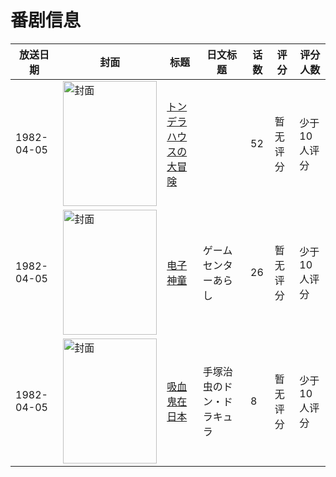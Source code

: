 # 番剧信息

|放送日期|封面|标题|日文标题|话数|评分|评分人数|
|---|---|---|---|---|---|---|
|1982-04-05|<img src="//lain.bgm.tv/pic/cover/c/65/30/115985_5bA7B.jpg" alt="封面" style="width:150px;height:200px;object-fit:cover;">|[トンデラハウスの大冒険](https://bangumi.tv/subject/115985)||52|暂无评分|少于10人评分|
|1982-04-05|<img src="//lain.bgm.tv/pic/cover/c/1a/02/220532_nvHBt.jpg" alt="封面" style="width:150px;height:200px;object-fit:cover;">|[电子神童](https://bangumi.tv/subject/220532)|ゲームセンターあらし|26|暂无评分|少于10人评分|
|1982-04-05|<img src="//lain.bgm.tv/pic/cover/c/76/47/116754_Kwhq9.jpg" alt="封面" style="width:150px;height:200px;object-fit:cover;">|[吸血鬼在日本](https://bangumi.tv/subject/116754)|手塚治虫のドン・ドラキュラ|8|暂无评分|少于10人评分|
